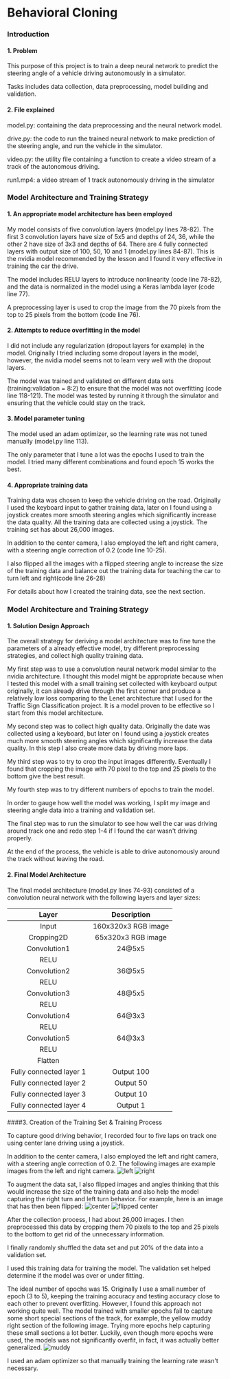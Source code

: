 # **Behavioral Cloning**

### Introduction
#### 1. Problem
This purpose of this project is to train a deep neural network to predict the steering angle of a vehicle driving autonomously in a simulator.

Tasks includes data collection, data preprocessing, model building and validation.

#### 2. File explained

model.py: containing the data preprocessing and the neural network model.

drive.py: the code to run the trained neural network to make prediction of the steering angle, and run the vehicle in the simulator.

video.py: the utility file containing a function to create a video stream of a track of the autonomous driving.

run1.mp4: a video stream of 1 track autonomously driving in the simulator

### Model Architecture and Training Strategy

#### 1. An appropriate model architecture has been employed

My model consists of five convolution layers (model.py lines 78-82). The first 3 convolution layers have size of 5x5 and depths of 24, 36, while the other 2 have size of 3x3 and depths of 64. There are 4 fully connected layers with output size of 100, 50, 10 and 1 (model.py lines 84-87). This is the nvidia model recommended by the lesson and I found it very effective in training the car the drive.

The model includes RELU layers to introduce nonlinearity (code line 78-82), and the data is normalized in the model using a Keras lambda layer (code line 77).

A preprocessing layer is used to crop the image from the 70 pixels from the top to 25 pixels from the bottom (code line 76).

#### 2. Attempts to reduce overfitting in the model

I did not include any regularization (dropout layers for example) in the model. Originally I tried including some dropout layers in the model, however, the nvidia model seems not to learn very well with the dropout layers.

The model was trained and validated on different data sets (training:validation = 8:2) to ensure that the model was not overfitting (code line 118-121). The model was tested by running it through the simulator and ensuring that the vehicle could stay on the track.

#### 3. Model parameter tuning

The model used an adam optimizer, so the learning rate was not tuned manually (model.py line 113).

The only parameter that I tune a lot was the epochs I used to train the model. I tried many different combinations and found epoch 15 works the best.

#### 4. Appropriate training data

Training data was chosen to keep the vehicle driving on the road. Originally I used the keyboard input to gather training data, later on I found using a joystick creates more smooth steering angles which significantly increase the data quality. All the training data are collected using a joystick. The training set has about 26,000 images.

In addition to the center camera, I also employed the left and right camera, with a steering angle correction of 0.2 (code line 10-25).

I also flipped all the images with a flipped steering angle to increase the size of the training data and balance out the training data for teaching the car to turn left and right(code line 26-28)

For details about how I created the training data, see the next section.

### Model Architecture and Training Strategy

#### 1. Solution Design Approach

The overall strategy for deriving a model architecture was to fine tune the parameters of a already effective model, try different preprocessing strategies, and collect high quality training data.

My first step was to use a convolution neural network model similar to the nvidia architecture. I thought this model might be appropriate because when I tested this model with a small training set collected with keyboard output originally, it can already drive through the first corner and produce a relatively low loss comparing to the Lenet architecture that I used for the Traffic Sign Classification project. It is a model proven to be effective so I start from this model architecture.

My second step was to collect high quality data. Originally the date was collected using a keyboard, but later on I found using a joystick creates much more smooth steering angles which significantly increase the data quality. In this step I also create more data by driving more laps.

My third step was to try to crop the input images differently. Eventually I found that cropping the image with 70 pixel to the top and 25 pixels to the bottom give the best result.

My fourth step was to try different numbers of epochs to train the model.

In order to gauge how well the model was working, I split my image and steering angle data into a training and validation set.

The final step was to run the simulator to see how well the car was driving around track one and redo step 1-4 if I found the car wasn't driving properly.

At the end of the process, the vehicle is able to drive autonomously around the track without leaving the road.

#### 2. Final Model Architecture

The final model architecture (model.py lines 74-93) consisted of a convolution neural network with the following layers and layer sizes:

| Layer         		|     Description	        					|
|:---------------------:|:---------------------------------------------:|
| Input         		| 160x320x3 RGB image   							|
| Cropping2D         		| 65x320x3 RGB image   							|
| Convolution1      	| 24@5x5 	|
| RELU					|												|
| Convolution2 	    | 36@5x5     			|
| RELU					|												|
| Convolution3 	    | 48@5x5     			|
| RELU					|		|
| Convolution4 	    | 64@3x3     			|
| RELU					|		|
| Convolution5 	    | 64@3x3     			|
| RELU					|														|
| Flatten					|														|
| Fully connected layer 1		| Output 100  									|
| Fully connected layer 2		| Output 50														| 									|
| Fully connected layer 3		| Output 10  						     									|
| Fully connected layer 4		| Output 1  						     									|


####3. Creation of the Training Set & Training Process

To capture good driving behavior, I recorded four to five laps on track one using center lane driving using a joystick.

In addition to the center camera, I also employed the left and right camera, with a steering angle correction of 0.2. The following images are example images from the left and right camera.
![left](./examples/left.png)
![right](./examples/right.png)

To augment the data sat, I also flipped images and angles thinking that this would increase the size of the training data and also help the model capturing the right turn and left turn behavior. For example, here is an image that has then been flipped:
![center](./examples/center.png)
![flipped center](./examples/flipped_center.png)

After the collection process, I had about 26,000 images. I then preprocessed this data by cropping them 70 pixels to the top and 25 pixels to the bottom to get rid of the unnecessary information.

I finally randomly shuffled the data set and put 20% of the data into a validation set.

I used this training data for training the model. The validation set helped determine if the model was over or under fitting.

The ideal number of epochs was 15. Originally I use a small number of epoch (3 to 5), keeping the training accuracy and testing accuracy close to each other to prevent overfitting. However, I found this approach not working quite well. The model trained with smaller epochs fail to capture some short special sections of the track, for example, the yellow muddy right section of the following image. Trying more epochs help capturing these small sections a lot better. Luckily, even though more epochs were used, the models was not significantly overfit, in fact, it was actually better generalized.
![muddy](./examples/exp.png)

I used an adam optimizer so that manually training the learning rate wasn't necessary.
